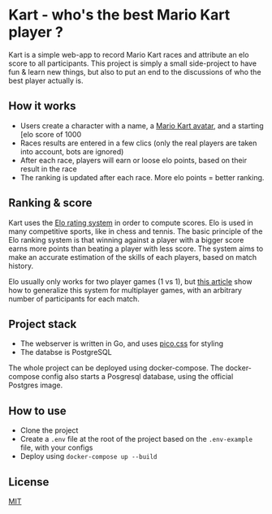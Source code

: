 # Kart - who's the best Mario Kart player ?

Kart is a simple web-app to record Mario Kart races and attribute an elo score to all participants. This project is simply a small side-project to have fun & learn new things, but also to put an end to the discussions of who the best player actually is.

## How it works

* Users create a character with a name, a [Mario Kart avatar](https://www.mariowiki.com/Mario_Kart_8_Deluxe), and a starting [elo score of 1000
* Races results are entered in a few clics (only the real players are taken into account, bots are ignored)
* After each race, players will earn or loose elo points, based on their result in the race
* The ranking is updated after each race. More elo points = better ranking.

## Ranking & score

Kart uses the [Elo rating system](https://en.wikipedia.org/wiki/Elo_rating_system) in order to compute scores. Elo is used in many competitive sports, like in chess and tennis. The basic principle of the Elo ranking system is that winning against a player with a bigger score earns more points than beating a player with less score. The system aims to make an accurate estimation of the skills of each players, based on match history.

Elo usually only works for two player games (1 vs 1), but [this article](https://towardsdatascience.com/developing-a-generalized-elo-rating-system-for-multiplayer-games-b9b495e87802) show how to generalize this system for multiplayer games, with an arbitrary number of participants for each match.

## Project stack

* The webserver is written in Go, and uses [pico.css](https://picocss.com/) for styling
* The databse is PostgreSQL

The whole project can be deployed using docker-compose. The docker-compose config also starts a Posgresql database, using the official Postgres image.

## How to use

* Clone the project
* Create a `.env` file at the root of the project based on the `.env-example` file, with your configs
* Deploy using `docker-compose up --build`

## License

[MIT](LICENSE)
